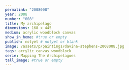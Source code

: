 ```yaml
---
permalink: "2008008"
year: 2008
number: "008"
title: My archipelago
dimensions: 168 x 445
medium: acrylic woodblock canvas
show_in_home: #true or empty
publish: notyet # notyet or blank
image: /assets/p/paintings/davina-stephens-2008008.jpg
tags: acrylic canvas woodblock
serie: Mapping The Archipelagoes
tall_image: #true or empty
---
```

